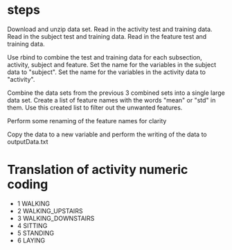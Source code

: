 # steps
Download and unzip data set.
Read in the activity test and training data.
Read in the subject test and training data.
Read in the feature test and training data.

Use rbind to combine the test and training data for each subsection, activity, subject and feature.
Set the name for the variables in the subject data to "subject".
Set the name for the variables in the activity data to "activity".

Combine the data sets from the previous 3 combined sets into a single large data set.
Create a list of feature names with the words "mean" or "std" in them.
Use this created list to filter out the unwanted features.

Perform some renaming of the feature names for clarity

Copy the data to a new variable and perform the writing of the data to outputData.txt

# Translation of activity numeric coding
* 1 WALKING
* 2 WALKING_UPSTAIRS
* 3 WALKING_DOWNSTAIRS
* 4 SITTING
* 5 STANDING
* 6 LAYING
